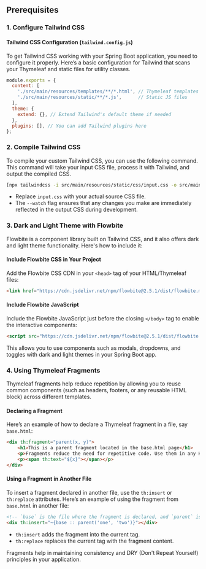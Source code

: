 ## Prerequisites

### 1. Configure Tailwind CSS

#### Tailwind CSS Configuration (`tailwind.config.js`)

To get Tailwind CSS working with your Spring Boot application, you need to configure it properly. Here’s a basic configuration for Tailwind that scans your Thymeleaf and static files for utility classes.

```js
module.exports = {
  content: [
    './src/main/resources/templates/**/*.html', // Thymeleaf templates
    './src/main/resources/static/**/*.js',      // Static JS files
  ],
  theme: {
    extend: {}, // Extend Tailwind's default theme if needed
  },
  plugins: [], // You can add Tailwind plugins here
};
```

### 2. Compile Tailwind CSS

To compile your custom Tailwind CSS, you can use the following command. This command will take your input CSS file, process it with Tailwind, and output the compiled CSS.

```bash
[npx tailwindcss -i src/main/resources/static/css/input.css -o src/main/resources/static/css/output.css --watch
```

- Replace `input.css` with your actual source CSS file.
- The `--watch` flag ensures that any changes you make are immediately reflected in the output CSS during development.

### 3. Dark and Light Theme with Flowbite

Flowbite is a component library built on Tailwind CSS, and it also offers dark and light theme functionality. Here's how to include it:

#### Include Flowbite CSS in Your Project

Add the Flowbite CSS CDN in your `<head>` tag of your HTML/Thymeleaf files:

```html
<link href="https://cdn.jsdelivr.net/npm/flowbite@2.5.1/dist/flowbite.min.css" rel="stylesheet" />
```

#### Include Flowbite JavaScript

Include the Flowbite JavaScript just before the closing `</body>` tag to enable the interactive components:

```html
<script src="https://cdn.jsdelivr.net/npm/flowbite@2.5.1/dist/flowbite.min.js"></script>
```

This allows you to use components such as modals, dropdowns, and toggles with dark and light themes in your Spring Boot app.

### 4. Using Thymeleaf Fragments

Thymeleaf fragments help reduce repetition by allowing you to reuse common components (such as headers, footers, or any reusable HTML block) across different templates.

#### Declaring a Fragment

Here’s an example of how to declare a Thymeleaf fragment in a file, say `base.html`:

```html
<div th:fragment="parent(x, y)">
    <h1>This is a parent fragment located in the base.html page</h1>
    <p>Fragments reduce the need for repetitive code. Use them in any HTML file to streamline your templates.</p>
    <p><span th:text="${x}"></span></p>
</div>
```

#### Using a Fragment in Another File

To insert a fragment declared in another file, use the `th:insert` or `th:replace` attributes. Here’s an example of using the fragment from `base.html` in another file:

```html
<!-- `base` is the file where the fragment is declared, and `parent` is the fragment's name -->
<div th:insert="~{base :: parent('one', 'two')}"></div>
```

- `th:insert` adds the fragment into the current tag.
- `th:replace` replaces the current tag with the fragment content.

Fragments help in maintaining consistency and DRY (Don't Repeat Yourself) principles in your application.